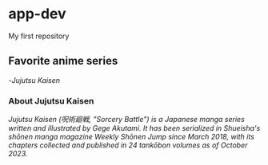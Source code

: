 # app-dev
My first repository
## **Favorite anime series**
-*Jujutsu Kaisen*

### **About Jujutsu Kaisen**
*Jujutsu Kaisen (呪術廻戦, "Sorcery Battle") is a Japanese manga series written and illustrated by Gege Akutami. It has been serialized in Shueisha's shōnen manga magazine Weekly Shōnen Jump since March 2018, with its chapters collected and published in 24 tankōbon volumes as of October 2023.*

